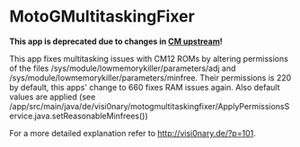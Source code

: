 # MotoGMultitaskingFixer

**This app is deprecated due to changes in [CM upstream](http://review.cyanogenmod.org/#/c/88009/)!**

This app fixes multitasking issues with CM12 ROMs by altering permissions of the files /sys/module/lowmemorykiller/parameters/adj and /sys/module/lowmemorykiller/parameters/minfree. 
Their permissions is 220 by default, this apps' change to 660 fixes RAM issues again. Also default values are applied
(see /app/src/main/java/de/visi0nary/motogmultitaskingfixer/ApplyPermissionsService.java.setReasonableMinfrees())

For a more detailed explanation refer to http://visi0nary.de/?p=101.
